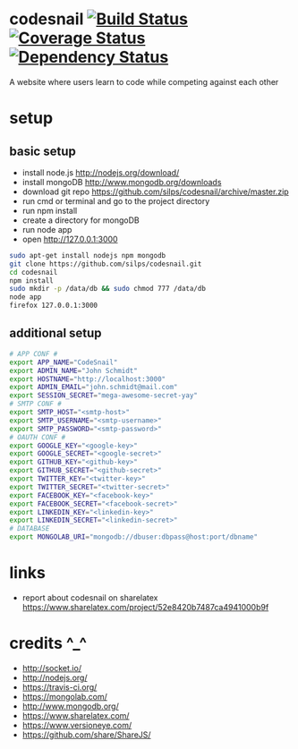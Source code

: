 codesnail [![Build Status](https://travis-ci.org/silps/codesnail.svg?branch=master)](https://travis-ci.org/silps/codesnail) [![Coverage Status](https://coveralls.io/repos/silps/codesnail/badge.svg)](https://coveralls.io/r/silps/codesnail) [![Dependency Status](https://www.versioneye.com/user/projects/549087169bc626ff60000010/badge.svg?style=flat)](https://www.versioneye.com/user/projects/549087169bc626ff60000010)
=========

A website where users learn to code while competing against each other

setup
=====

basic setup
-----------
* install node.js http://nodejs.org/download/
* install mongoDB http://www.mongodb.org/downloads
* download git repo https://github.com/silps/codesnail/archive/master.zip
* run cmd or terminal and go to the project directory
* run npm install
* create a directory for mongoDB
* run node app
* open http://127.0.0.1:3000
```bash
sudo apt-get install nodejs npm mongodb
git clone https://github.com/silps/codesnail.git
cd codesnail
npm install
sudo mkdir -p /data/db && sudo chmod 777 /data/db
node app
firefox 127.0.0.1:3000
```

additional setup
----------------
```bash
# APP CONF #
export APP_NAME="CodeSnail"
export ADMIN_NAME="John Schmidt"
export HOSTNAME="http://localhost:3000"
export ADMIN_EMAIL="john.schmidt@mail.com"
export SESSION_SECRET="mega-awesome-secret-yay"
# SMTP CONF #
export SMTP_HOST="<smtp-host>"
export SMTP_USERNAME="<smtp-username>"
export SMTP_PASSWORD="<smtp-password>"
# OAUTH CONF #
export GOOGLE_KEY="<google-key>"
export GOOGLE_SECRET="<google-secret>"
export GITHUB_KEY="<github-key>"
export GITHUB_SECRET="<github-secret>"
export TWITTER_KEY="<twitter-key>"
export TWITTER_SECRET="<twitter-secret>"
export FACEBOOK_KEY="<facebook-key>"
export FACEBOOK_SECRET="<facebook-secret>"
export LINKEDIN_KEY="<linkedin-key>"
export LINKEDIN_SECRET="<linkedin-secret>"
# DATABASE
export MONGOLAB_URI="mongodb://dbuser:dbpass@host:port/dbname"
```

links
=====

* report about codesnail on sharelatex https://www.sharelatex.com/project/52e8420b7487ca4941000b9f

credits ^_^
===========

* http://socket.io/
* http://nodejs.org/
* https://travis-ci.org/
* https://mongolab.com/
* http://www.mongodb.org/
* https://www.sharelatex.com/
* https://www.versioneye.com/
* https://github.com/share/ShareJS/
